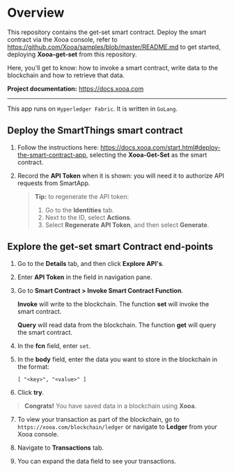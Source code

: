 # Overview

This repository contains the get-set smart contract.  Deploy the smart contract via the Xooa console, refer to  <https://github.com/Xooa/samples/blob/master/README.md> to get started, deploying **Xooa-get-set** from this repository.

Here, you'll get to know: how to invoke a smart contract, write data to the blockchain and how to retrieve that data.

**Project documentation:** <https://docs.xooa.com>
___

This app runs on `Hyperledger Fabric`. It is written in `GoLang`.

## Deploy the SmartThings smart contract 


1. Follow the instructions here: https://docs.xooa.com/start.html#deploy-the-smart-contract-app, selecting the **Xooa-Get-Set** as the smart contract.

2. Record the **API Token** when it is shown: you will need it to authorize API requests from SmartApp.

   > **Tip:**  to regenerate the API token: 
   >
   > 1. Go to the **Identities** tab. 
   > 2. Next to the ID, select **Actions**.
   > 3. Select **Regenerate API Token**, and then select **Generate**.

## Explore the get-set smart Contract end-points

1. Go to the **Details** tab, and then click **Explore API's**.

2. Enter **API Token** in the field in navigation pane.

3. Go to **Smart Contract > Invoke Smart Contract Function**.

  	**Invoke** will write to the blockchain. The function **set** will invoke the smart contract.

  	**Query** will read data from the blockchain. The function **get** will query the smart contract.

4. In the **fcn** field, enter `set`.

5. In the **body** field, enter the data you want to store in the blockchain in the format:

  	`[ "<key>", "<value>" ]`

6. Click **try**. 

> **Congrats!** You have saved data in a blockchain using **Xooa**.

7. To view your transaction as part of the blockchain, go to `https://xooa.com/blockchain/ledger` or navigate to **Ledger** from your Xooa console.

8. Navigate to **Transactions** tab.

9. You can expand the data field to see your transactions.